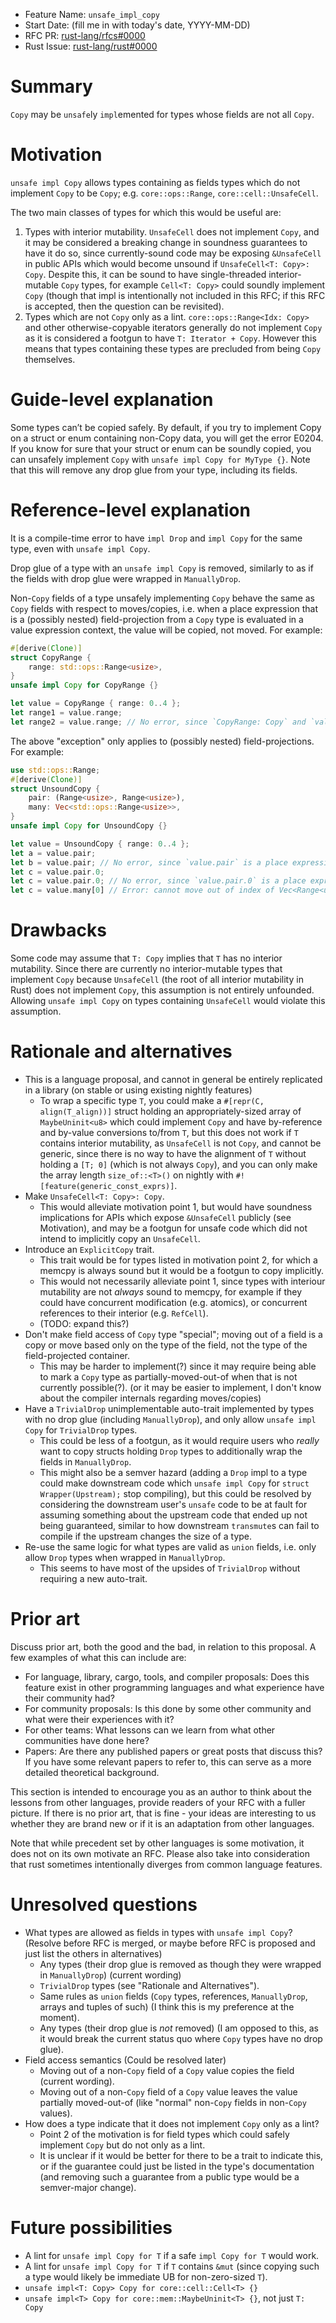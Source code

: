 - Feature Name: `unsafe_impl_copy`
- Start Date: (fill me in with today's date, YYYY-MM-DD)
- RFC PR: [rust-lang/rfcs#0000](https://github.com/rust-lang/rfcs/pull/0000)
- Rust Issue: [rust-lang/rust#0000](https://github.com/rust-lang/rust/issues/0000)

# Summary
[summary]: #summary

`Copy` may be `unsafe`ly `impl`emented for types whose fields are not all `Copy`.

# Motivation
[motivation]: #motivation

`unsafe impl Copy` allows types containing as fields types which do not implement `Copy` to be `Copy`; e.g. `core::ops::Range`, `core::cell::UnsafeCell`.

The two main classes of types for which this would be useful are:

1. Types with interior mutability. `UnsafeCell` does not implement `Copy`, and it may be considered a breaking change in soundness guarantees to have it do so, since currently-sound code may be exposing `&UnsafeCell` in public APIs which would become unsound if `UnsafeCell<T: Copy>: Copy`. Despite this, it can be sound to have single-threaded interior-mutable `Copy` types, for example `Cell<T: Copy>` could soundly implement `Copy` (though that impl is intentionally not included in this RFC; if this RFC is accepted, then the question can be revisited).
2. Types which are not `Copy` only as a lint. `core::ops::Range<Idx: Copy>` and other otherwise-copyable iterators generally do not implement `Copy` as it is considered a footgun to have `T: Iterator + Copy`. However this means that types containing these types are precluded from being `Copy` themselves.

# Guide-level explanation
[guide-level-explanation]: #guide-level-explanation

Some types can’t be copied safely. By default, if you try to implement Copy on a struct or enum containing non-Copy data, you will get the error E0204. If you know for sure that your struct or enum can be soundly copied, you can unsafely implement `Copy` with `unsafe impl Copy for MyType {}`. Note that this will remove any drop glue from your type, including its fields.

<!--
Explain the proposal as if it was already included in the language and you were teaching it to another Rust programmer. That generally means:

- Introducing new named concepts.
- Explaining the feature largely in terms of examples.
- Explaining how Rust programmers should *think* about the feature, and how it should impact the way they use Rust. It should explain the impact as concretely as possible.
- If applicable, provide sample error messages, deprecation warnings, or migration guidance.
- If applicable, describe the differences between teaching this to existing Rust programmers and new Rust programmers.
- Discuss how this impacts the ability to read, understand, and maintain Rust code. Code is read and modified far more often than written; will the proposed feature make code easier to maintain?

For implementation-oriented RFCs (e.g. for compiler internals), this section should focus on how compiler contributors should think about the change, and give examples of its concrete impact. For policy RFCs, this section should provide an example-driven introduction to the policy, and explain its impact in concrete terms.
-->

# Reference-level explanation
[reference-level-explanation]: #reference-level-explanation

<!--
This is the technical portion of the RFC. Explain the design in sufficient detail that:

- Its interaction with other features is clear.
- It is reasonably clear how the feature would be implemented.
- Corner cases are dissected by example.

The section should return to the examples given in the previous section, and explain more fully how the detailed proposal makes those examples work.

-->

It is a compile-time error to have `impl Drop` and `impl Copy` for the same type, even with `unsafe impl Copy`.

Drop glue of a type with an `unsafe impl Copy` is removed, similarly to as if the fields with drop glue were wrapped in `ManuallyDrop`.

Non-`Copy` fields of a type unsafely implementing `Copy` behave the same as `Copy` fields with respect to moves/copies, i.e. when a place expression that is a (possibly nested) field-projection from a `Copy` type is evaluated in a value expression context, the value will be copied, not moved. For example:

```rust
#[derive(Clone)]
struct CopyRange {
    range: std::ops::Range<usize>,
}
unsafe impl Copy for CopyRange {}

let value = CopyRange { range: 0..4 };
let range1 = value.range;
let range2 = value.range; // No error, since `CopyRange: Copy` and `value.range` is a place-expression
```

The above "exception" only applies to (possibly nested) field-projections. For example:


```rust
use std::ops::Range;
#[derive(Clone)]
struct UnsoundCopy {
    pair: (Range<usize>, Range<usize>),
    many: Vec<std::ops::Range<usize>>,
}
unsafe impl Copy for UnsoundCopy {}

let value = UnsoundCopy { range: 0..4 };
let a = value.pair;
let b = value.pair; // No error, since `value.pair` is a place expression that is a field-projection from `value`.
let c = value.pair.0;
let c = value.pair.0; // No error, since `value.pair.0` is a place expression that is a (nested) field-projection from `value`.
let c = value.many[0] // Error: cannot move out of index of Vec<Range<usize>>, because `value.many[0]` is not just a field-expression from `value`
```


# Drawbacks
[drawbacks]: #drawbacks

Some code may assume that `T: Copy` implies that `T` has no interior mutability. Since there are currently no interior-mutable types that implement `Copy` because `UnsafeCell` (the root of all interior mutability in Rust) does not implement `Copy`, this assumption is not entirely unfounded. Allowing `unsafe impl Copy` on types containing `UnsafeCell` would violate this assumption.

# Rationale and alternatives
[rationale-and-alternatives]: #rationale-and-alternatives

<!--

- Why is this design the best in the space of possible designs?
- What other designs have been considered and what is the rationale for not choosing them?
- What is the impact of not doing this?
- If this is a language proposal, could this be done in a library or macro instead? Does the proposed change make Rust code easier or harder to read, understand, and maintain?

-->

- This is a language proposal, and cannot in general be entirely replicated in a library (on stable or using existing nightly features)
	+ To wrap a specific type `T`, you could make a `#[repr(C, align(T_align))]` struct holding an appropriately-sized array of `MaybeUninit<u8>` which could implement `Copy` and have by-reference and by-value conversions to/from `T`, but this does not work if `T` contains interior mutability, as `UnsafeCell` is not `Copy`, and cannot be generic, since there is no way to have the alignment of `T` without holding a `[T; 0]` (which is not always `Copy`), and you can only make the array length `size_of::<T>()` on nightly with `#![feature(generic_const_exprs)]`.
- Make `UnsafeCell<T: Copy>: Copy`.
	+ This would alleviate motivation point 1, but would have soundness implications for APIs which expose `&UnsafeCell` publicly (see Motivation), and may be a footgun for unsafe code which did not intend to implicitly copy an `UnsafeCell`.
- Introduce an `ExplicitCopy` trait.
	+ This trait would be for types listed in motivation point 2, for which a memcpy is always sound but it would be a footgun to copy implicitly.
	+ This would not necessarily alleviate point 1, since types with interiour mutability are not *always* sound to memcpy, for example if they could have concurrent modification (e.g. atomics), or concurrent references to their interior (e.g. `RefCell`).
	+ (TODO: expand this?)
- Don't make field access of `Copy` type "special"; moving out of a field is a copy or move based only on the type of the field, not the type of the field-projected container.
	+ This may be harder to implement(?) since it may require being able to mark a `Copy` type as partially-moved-out-of when that is not currently possible(?). (or it may be easier to implement, I don't know about the compiler internals regarding moves/copies)
- Have a `TrivialDrop` unimplementable auto-trait implemented by types with no drop glue (including `ManuallyDrop`), and only allow `unsafe impl Copy` for `TrivialDrop` types.
	+ This could be less of a footgun, as it would require users who *really* want to copy structs holding `Drop` types to additionally wrap the fields in `ManuallyDrop`.
	+ This might also be a semver hazard (adding a `Drop` impl to a type could make downstream code which `unsafe impl Copy` for `struct Wrapper(Upstream);` stop compiling), but this could be resolved by considering the downstream user's `unsafe` code to be at fault for assuming something about the upstream code that ended up not being guaranteed, similar to how downstream `transmute`s can fail to compile if the upstream changes the size of a type.
- Re-use the same logic for what types are valid as `union` fields, i.e. only allow `Drop` types when wrapped in `ManuallyDrop`.
	+ This seems to have most of the upsides of `TrivialDrop` without requiring a new auto-trait.

# Prior art
[prior-art]: #prior-art

Discuss prior art, both the good and the bad, in relation to this proposal.
A few examples of what this can include are:

- For language, library, cargo, tools, and compiler proposals: Does this feature exist in other programming languages and what experience have their community had?
- For community proposals: Is this done by some other community and what were their experiences with it?
- For other teams: What lessons can we learn from what other communities have done here?
- Papers: Are there any published papers or great posts that discuss this? If you have some relevant papers to refer to, this can serve as a more detailed theoretical background.

This section is intended to encourage you as an author to think about the lessons from other languages, provide readers of your RFC with a fuller picture.
If there is no prior art, that is fine - your ideas are interesting to us whether they are brand new or if it is an adaptation from other languages.

Note that while precedent set by other languages is some motivation, it does not on its own motivate an RFC.
Please also take into consideration that rust sometimes intentionally diverges from common language features.

# Unresolved questions
[unresolved-questions]: #unresolved-questions

- What types are allowed as fields in types with `unsafe impl Copy`? (Resolve before RFC is merged, or maybe before RFC is proposed and just list the others in alternatives)
	+ Any types (their drop glue is removed as though they were wrapped in `ManuallyDrop`) (current wording)
	+ `TrivialDrop` types (see "Rationale and Alternatives").
	+ Same rules as `union` fields (`Copy` types, references, `ManuallyDrop`, arrays and tuples of such) (I think this is my preference at the moment).
	+ Any types (their drop glue is *not* removed) (I am opposed to this, as it would break the current status quo where `Copy` types have no drop glue).
- Field access semantics (Could be resolved later)
	+ Moving out of a non-`Copy` field of a `Copy` value copies the field (current wording).
	+ Moving out of a non-`Copy` field of a `Copy` value leaves the value partially moved-out-of (like "normal" non-`Copy` fields in non-`Copy` values).
- How does a type indicate that it does not implement `Copy` only as a lint?
	+ Point 2 of the motivation is for field types which could safely implement `Copy` but do not only as a lint.
	+ It is unclear if it would be better for there to be a trait to indicate this, or if the guarantee could just be listed in the type's documentation (and removing such a guarantee from a public type would be a semver-major change).

<!--

- What parts of the design do you expect to resolve through the RFC process before this gets merged?
- What parts of the design do you expect to resolve through the implementation of this feature before stabilization?
- What related issues do you consider out of scope for this RFC that could be addressed in the future independently of the solution that comes out of this RFC?

-->

# Future possibilities
[future-possibilities]: #future-possibilities

- A lint for `unsafe impl Copy for T` if a safe `impl Copy for T` would work.
- A lint for `unsafe impl Copy for T` if `T` contains `&mut` (since copying such a type would likely be immediate UB for non-zero-sized `T`).
- `unsafe impl<T: Copy> Copy for core::cell::Cell<T> {}`
- `unsafe impl<T> Copy for core::mem::MaybeUninit<T> {}`, not just `T: Copy`

<!--

Think about what the natural extension and evolution of your proposal would
be and how it would affect the language and project as a whole in a holistic
way. Try to use this section as a tool to more fully consider all possible
interactions with the project and language in your proposal.
Also consider how this all fits into the roadmap for the project
and of the relevant sub-team.

This is also a good place to "dump ideas", if they are out of scope for the
RFC you are writing but otherwise related.

If you have tried and cannot think of any future possibilities,
you may simply state that you cannot think of anything.

Note that having something written down in the future-possibilities section
is not a reason to accept the current or a future RFC; such notes should be
in the section on motivation or rationale in this or subsequent RFCs.
The section merely provides additional information.

-->
